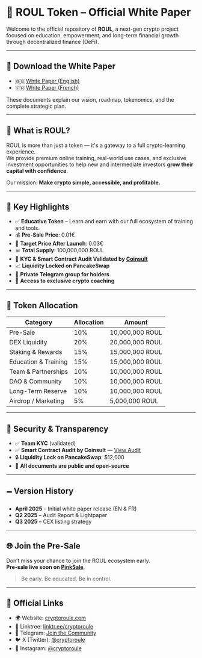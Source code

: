 # 🚀 ROUL Token – Official White Paper

Welcome to the official repository of **ROUL**, a next-gen crypto project focused on education, empowerment, and long-term financial growth through decentralized finance (DeFi).

---

## 📘 Download the White Paper

- 🇬🇧 [White Paper (English)](https://github.com/cryptoroule/White-Paper-ROUL/blob/main/White%20Paper%20ROUL%20EN.pdf)
- 🇫🇷 [White Paper (French)](https://github.com/cryptoroule/White-Paper-ROUL/blob/main/White%20Paper%20ROUL%20FR.pdf)

These documents explain our vision, roadmap, tokenomics, and the complete strategic plan.

---

## 🧀 What is ROUL?

ROUL is more than just a token — it's a gateway to a full crypto-learning experience.  
We provide premium online training, real-world use cases, and exclusive investment opportunities to help new and intermediate investors **grow their capital with confidence**.

Our mission: **Make crypto simple, accessible, and profitable.**

---

## 🔑 Key Highlights

- ✅ **Educative Token** – Learn and earn with our full ecosystem of training and tools.
- 💰 **Pre-Sale Price**: 0.01€
- 🎯 **Target Price After Launch**: 0.03€
- 📊 **Total Supply**: 100,000,000 ROUL
- 🔑 **KYC & Smart Contract Audit Validated by [Coinsult](https://coinsult.net/projects/cryptoroule-coin/)**
- 📈 **Liquidity Locked on PancakeSwap**
- 💬 **Private Telegram group for holders**
- 🧀 **Access to exclusive crypto coaching**

---

## 💸 Token Allocation

| Category                 | Allocation     | Amount          |
|--------------------------|----------------|-----------------|
| Pre-Sale                 | 10%            | 10,000,000 ROUL |
| DEX Liquidity            | 20%            | 20,000,000 ROUL |
| Staking & Rewards        | 15%            | 15,000,000 ROUL |
| Education & Training     | 15%            | 15,000,000 ROUL |
| Team & Partnerships      | 10%            | 10,000,000 ROUL |
| DAO & Community          | 10%            | 10,000,000 ROUL |
| Long-Term Reserve        | 10%            | 10,000,000 ROUL |
| Airdrop / Marketing      | 5%             | 5,000,000 ROUL  |

---

## 🔐 Security & Transparency

- ✅ **Team KYC** (validated)
- ✅ **Smart Contract Audit by Coinsult** — [View Audit](https://coinsult.net/projects/cryptoroule-coin/)
- 🔒 **Liquidity Lock on PancakeSwap**: $12,000  
- 📄 **All documents are public and open-source**

---

## 🗕️ Version History

- **April 2025** – Initial white paper release (EN & FR)
- **Q2 2025** – Audit Report & Lightpaper
- **Q3 2025** – CEX listing strategy

---

## 🌐 Join the Pre-Sale

Don’t miss your chance to join the ROUL ecosystem early.  
**Pre-sale live soon on [PinkSale](https://www.pinksale.finance)**.

> Be early. Be educated. Be in control.

---

## 🔗 Official Links

- 🌍 Website: [cryptoroule.com](https://www.cryptoroule.com/)
- 🧹 Linktree: [linktr.ee/cryptoroule](https://linktr.ee/cryptoroule)
- 📣 Telegram: [Join the Community](https://t.me/+sHBkk2AmpFUyODg0)
- 🐦 X (Twitter): [@cryptoroule](https://x.com/cryptoroule)
- 📸 Instagram: [@cryptoroule](https://www.instagram.com/cryptoroule/)

